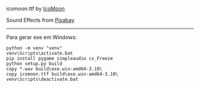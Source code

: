 icomoon.ttf by <a href="https://icomoon.io">IcoMoon</a>

Sound Effects from <a href="https://pixabay.com">Pixabay</a>

---

Para gerar exe em Windows:

```
python -m venv "venv"
venv\Scripts\activate.bat
pip install pygame simpleaudio cx_Freeze
python setup.py build
copy *.wav build\exe.win-amd64-3.10\
copy icomoon.ttf build\exe.win-amd64-3.10\
venv\Scripts\deactivate.bat
```
